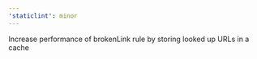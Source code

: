 ```yaml
---
'staticlint': minor
---
```


Increase performance of brokenLink rule by storing looked up URLs in a cache
